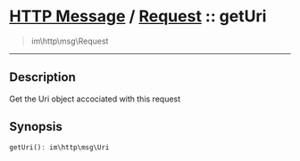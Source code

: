 # [HTTP Message](http.md) / [Request](http-Request.md) :: getUri
 > im\http\msg\Request
____

## Description
Get the Uri object accociated with this request

## Synopsis
```php
getUri(): im\http\msg\Uri
```
